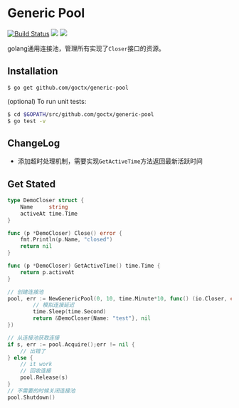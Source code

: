 # Generic Pool

[![Build Status](https://travis-ci.org/goctx/generic-pool.svg?branch=master)](https://travis-ci.org/goctx/generic-pool) ![](https://img.shields.io/github/issues/goctx/generic-pool.svg) ![](https://img.shields.io/github/stars/goctx/generic-pool.svg)

golang通用连接池，管理所有实现了`Closer`接口的资源。

## Installation

```bash
$ go get github.com/goctx/generic-pool
```

(optional) To run unit tests:

```bash
$ cd $GOPATH/src/github.com/goctx/generic-pool
$ go test -v
```

## ChangeLog

+ 添加超时处理机制，需要实现`GetActiveTime`方法返回最新活跃时间

## Get Stated

```go
type DemoCloser struct {
	Name     string
	activeAt time.Time
}

func (p *DemoCloser) Close() error {
	fmt.Println(p.Name, "closed")
	return nil
}

func (p *DemoCloser) GetActiveTime() time.Time {
	return p.activeAt
}

// 创建连接池
pool, err := NewGenericPool(0, 10, time.Minute*10, func() (io.Closer, error) {
	    // 模拟连接延迟
		time.Sleep(time.Second)
		return &DemoCloser{Name: "test"}, nil
})

// 从连接池获取连接
if s, err := pool.Acquire();err != nil {
	// 出错了
} else {
    // it work
    // 回收连接
    pool.Release(s)
}
// 不需要的时候关闭连接池
pool.Shutdown()
```
